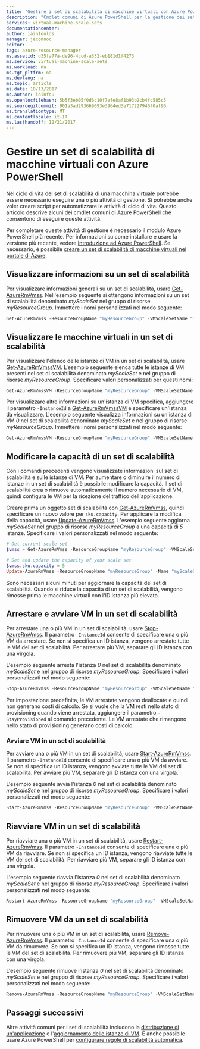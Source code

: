 ```yaml
---
title: "Gestire i set di scalabilità di macchine virtuali con Azure PowerShell | Microsoft Docs"
description: "Cmdlet comuni di Azure PowerShell per la gestione dei set di scalabilità di macchine virtuali, ad esempio per l'avvio e l'arresto di un'istanza o la modifica della capacità del set di scalabilità."
services: virtual-machine-scale-sets
documentationcenter: 
author: iainfoulds
manager: jeconnoc
editor: 
tags: azure-resource-manager
ms.assetid: d35fa77a-de96-4ccd-a332-eb181d1f4273
ms.service: virtual-machine-scale-sets
ms.workload: na
ms.tgt_pltfrm: na
ms.devlang: na
ms.topic: article
ms.date: 10/13/2017
ms.author: iainfou
ms.openlocfilehash: 5b5f3eb05f0d6c10f7efe8af1b93b2cb4fc585c5
ms.sourcegitcommit: 901a3ad293669093e3964ed3e717227946f0af96
ms.translationtype: MT
ms.contentlocale: it-IT
ms.lasthandoff: 12/21/2017
---
```

# <a name="manage-a-virtual-machine-scale-set-with-azure-powershell"></a>Gestire un set di scalabilità di macchine virtuali con Azure PowerShell
Nel ciclo di vita del set di scalabilità di una macchina virtuale potrebbe essere necessario eseguire una o più attività di gestione. Si potrebbe anche voler creare script per automatizzare le attività di ciclo di vita. Questo articolo descrive alcuni dei cmdlet comuni di Azure PowerShell che consentono di eseguire queste attività.

Per completare queste attività di gestione è necessario il modulo Azure PowerShell più recente. Per informazioni su come installare e usare la versione più recente, vedere [Introduzione ad Azure PowerShell](/powershell/azure/get-started-azureps). Se necessario, è possibile [creare un set di scalabilità di macchine virtuali nel portale di Azure](virtual-machine-scale-sets-create-portal.md).


## <a name="view-information-about-a-scale-set"></a>Visualizzare informazioni su un set di scalabilità
Per visualizzare informazioni generali su un set di scalabilità, usare [Get-AzureRmVmss](/powershell/module/azurerm.compute/get-azurermvmss). Nell'esempio seguente si ottengono informazioni su un set di scalabilità denominato *myScaleSet* nel gruppo di risorse *myResourceGroup*. Immettere i nomi personalizzati nel modo seguente:

```powershell
Get-AzureRmVmss -ResourceGroupName "myResourceGroup" -VMScaleSetName "myScaleSet"
```


## <a name="view-vms-in-a-scale-set"></a>Visualizzare le macchine virtuali in un set di scalabilità
Per visualizzare l'elenco delle istanze di VM in un set di scalabilità, usare [Get-AzureRmVmssVM](/powershell/module/azurerm.compute/get-azurermvmssvm). L'esempio seguente elenca tutte le istanze di VM presenti nel set di scalabilità denominato *myScaleSet* e nel gruppo di risorse *myResourceGroup*. Specificare valori personalizzati per questi nomi:

```powershell
Get-AzureRmVmssVM -ResourceGroupName "myResourceGroup" -VMScaleSetName "myScaleSet"
```

Per visualizzare altre informazioni su un'istanza di VM specifica, aggiungere il parametro `-InstanceId` a [Get-AzureRmVmssVM](/powershell/module/azurerm.compute/get-azurermvmssvm) e specificare un'istanza da visualizzare. L'esempio seguente visualizza informazioni su un'istanza di VM *0* nel set di scalabilità denominato *myScaleSet* e nel gruppo di risorse *myResourceGroup*. Immettere i nomi personalizzati nel modo seguente:

```powershell
Get-AzureRmVmssVM -ResourceGroupName "myResourceGroup" -VMScaleSetName "myScaleSet" -InstanceId "0"
```


## <a name="change-the-capacity-of-a-scale-set"></a>Modificare la capacità di un set di scalabilità
Con i comandi precedenti vengono visualizzate informazioni sul set di scalabilità e sulle istanze di VM. Per aumentare o diminuire il numero di istanze in un set di scalabilità è possibile modificare la capacità. Il set di scalabilità crea o rimuove automaticamente il numero necessario di VM, quindi configura le VM per la ricezione del traffico dell'applicazione.

Creare prima un oggetto set di scalabilità con [Get-AzureRmVmss](/powershell/module/azurerm.compute/get-azurermvmss), quindi specificare un nuovo valore per `sku.capacity`. Per applicare la modifica della capacità, usare [Update-AzureRmVmss](/powershell/module/azurerm.compute/update-azurermvmss). L'esempio seguente aggiorna *myScaleSet* nel gruppo di risorse *myResourceGroup* a una capacità di *5* istanze. Specificare i valori personalizzati nel modo seguente:

```powershell
# Get current scale set
$vmss = Get-AzureRmVmss -ResourceGroupName "myResourceGroup" -VMScaleSetName "myScaleSet"

# Set and update the capacity of your scale set
$vmss.sku.capacity = 5
Update-AzureRmVmss -ResourceGroupName "myResourceGroup" -Name "myScaleSet" -VirtualMachineScaleSet $vmss 
```

Sono necessari alcuni minuti per aggiornare la capacità del set di scalabilità. Quando si riduce la capacità di un set di scalabilità, vengono rimosse prima le macchine virtuali con l'ID istanza più elevato.


## <a name="stop-and-start-vms-in-a-scale-set"></a>Arrestare e avviare VM in un set di scalabilità
Per arrestare una o più VM in un set di scalabilità, usare [Stop-AzureRmVmss](/powershell/module/azurerm.compute/stop-azurermvmss). Il parametro `-InstanceId` consente di specificare una o più VM da arrestare. Se non si specifica un ID istanza, vengono arrestate tutte le VM del set di scalabilità. Per arrestare più VM, separare gli ID istanza con una virgola.

L'esempio seguente arresta l'istanza *0* nel set di scalabilità denominato *myScaleSet* e nel gruppo di risorse *myResourceGroup*. Specificare i valori personalizzati nel modo seguente:

```powershell
Stop-AzureRmVmss -ResourceGroupName "myResourceGroup" -VMScaleSetName "myScaleSet" -InstanceId "0"
```

Per impostazione predefinita, le VM arrestate vengono deallocate e quindi non generano costi di calcolo. Se si vuole che la VM resti nello stato di provisioning quando viene arrestata, aggiungere il parametro `-StayProvisioned` al comando precedente. Le VM arrestate che rimangono nello stato di provisioning generano costi di calcolo.


### <a name="start-vms-in-a-scale-set"></a>Avviare VM in un set di scalabilità
Per avviare una o più VM in un set di scalabilità, usare [Start-AzureRmVmss](/powershell/module/azurerm.compute/start-azurermvmss). Il parametro `-InstanceId` consente di specificare una o più VM da avviare. Se non si specifica un ID istanza, vengono avviate tutte le VM del set di scalabilità. Per avviare più VM, separare gli ID istanza con una virgola.

L'esempio seguente avvia l'istanza *0* nel set di scalabilità denominato *myScaleSet* e nel gruppo di risorse *myResourceGroup*. Specificare i valori personalizzati nel modo seguente:

```powershell
Start-AzureRmVmss -ResourceGroupName "myResourceGroup" -VMScaleSetName "myScaleSet" -InstanceId "0"
```


## <a name="restart-vms-in-a-scale-set"></a>Riavviare VM in un set di scalabilità
Per riavviare una o più VM in un set di scalabilità, usare [Restart-AzureRmVmss](/powershell/module/azurerm.compute/restart-azurermvmss). Il parametro `-InstanceId` consente di specificare una o più VM da riavviare. Se non si specifica un ID istanza, vengono riavviate tutte le VM del set di scalabilità. Per riavviare più VM, separare gli ID istanza con una virgola.

L'esempio seguente riavvia l'istanza *0* nel set di scalabilità denominato *myScaleSet* e nel gruppo di risorse *myResourceGroup*. Specificare i valori personalizzati nel modo seguente:

```powershell
Restart-AzureRmVmss -ResourceGroupName "myResourceGroup" -VMScaleSetName "myScaleSet" -InstanceId "0"
```


## <a name="remove-vms-from-a-scale-set"></a>Rimuovere VM da un set di scalabilità
Per rimuovere una o più VM in un set di scalabilità, usare [Remove-AzureRmVmss](/powershell/module/azurerm.compute/remove-azurermvmss). Il parametro `-InstanceId` consente di specificare una o più VM da rimuovere. Se non si specifica un ID istanza, vengono rimosse tutte le VM del set di scalabilità. Per rimuovere più VM, separare gli ID istanza con una virgola.

L'esempio seguente rimuove l'istanza *0* nel set di scalabilità denominato *myScaleSet* e nel gruppo di risorse *myResourceGroup*. Specificare i valori personalizzati nel modo seguente:

```powershell
Remove-AzureRmVmss -ResourceGroupName "myResourceGroup" -VMScaleSetName "myScaleSet" -InstanceId "0"
```


## <a name="next-steps"></a>Passaggi successivi
Altre attività comuni per i set di scalabilità includono la [distribuzione di un'applicazione](virtual-machine-scale-sets-deploy-app.md) e l'[aggiornamento delle istanze di VM](virtual-machine-scale-sets-upgrade-scale-set.md). È anche possibile usare Azure PowerShell per [configurare regole di scalabilità automatica](virtual-machine-scale-sets-autoscale-overview.md).
